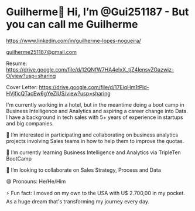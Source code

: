 # Guilherme👋 Hi, I’m @Gui251187 - But you can call me Guilherme

https://www.linkedin.com/in/guilherme-lopes-nogueira/

guilherme251187@gmail.com

Resume: https://drive.google.com/file/d/12QNfW7HA4eIxX_tjZ4lensvZOazwjz-O/view?usp=sharing

Cover Letter: https://drive.google.com/file/d/17EiqHm1tPld-HVjficQTacEw6gYeZiUS/view?usp=sharing

I'm currently working in a hotel, but in the meantime doing a boot camp in Business Intelligence and Analytics and aspiring a career change into Data. I have a background in tech sales with 5+ years of experience in startups and big companies.

👀 I’m interested in participating and collaborating on business analytics projects involving Sales teams in how to help them to improve the quotas.

🌱 I’m currently learning Business Intelligence and Analytics via TripleTen BootCamp

💞️ I’m looking to collaborate on Sales Strategy, Process and Data

😄 Pronouns: He/He/Him

⚡ Fun fact: I moved on my own to the USA with U$ 2.700,00 in my pocket. As a huge dream that's transforming my journey every day.
